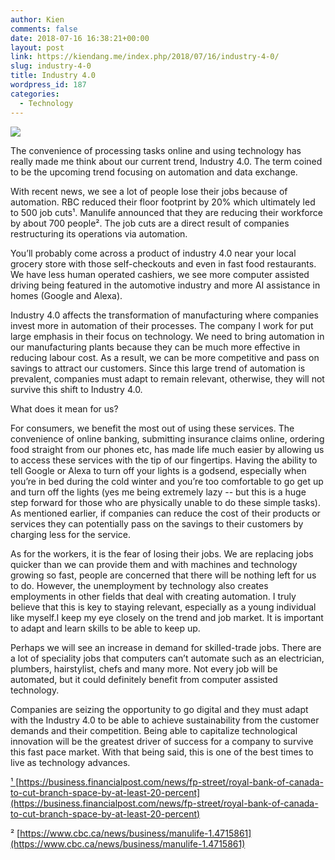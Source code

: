 ```yaml
---
author: Kien
comments: false
date: 2018-07-16 16:38:21+00:00
layout: post
link: https://kiendang.me/index.php/2018/07/16/industry-4-0/
slug: industry-4-0
title: Industry 4.0
wordpress_id: 187
categories:
  - Technology
---
```


![](https://images.unsplash.com/photo-1461749280684-dccba630e2f6?ixlib=rb-0.3.5&ixid=eyJhcHBfaWQiOjEyMDd9&s=e5a31d03ddee66863a599421f792e07b&auto=format&fit=crop&w=1050&q=80)

The convenience of processing tasks online and using technology has really made me think about our current trend, Industry 4.0. The term coined to be the upcoming trend focusing on automation and data exchange.

With recent news, we see a lot of people lose their jobs because of automation. RBC reduced their floor footprint by 20% which ultimately led to 500 job cuts¹. Manulife announced that they are reducing their workforce by about 700 people². The job cuts are a direct result of companies restructuring its operations via automation.

You’ll probably come across a product of industry 4.0 near your local grocery store with those self-checkouts and even in fast food restaurants. We have less human operated cashiers, we see more computer assisted driving being featured in the automotive industry and more AI assistance in homes (Google and Alexa).

Industry 4.0 affects the transformation of manufacturing where companies invest more in automation of their processes. The company I work for put large emphasis in their focus on technology. We need to bring automation in our manufacturing plants because they can be much more effective in reducing labour cost. As a result, we can be more competitive and pass on savings to attract our customers. Since this large trend of automation is prevalent, companies must adapt to remain relevant, otherwise, they will not survive this shift to Industry 4.0.

What does it mean for us?

For consumers, we benefit the most out of using these services. The convenience of online banking, submitting insurance claims online, ordering food straight from our phones etc, has made life much easier by allowing us to access these services with the tip of our fingertips. Having the ability to tell Google or Alexa to turn off your lights is a godsend, especially when you’re in bed during the cold winter and you’re too comfortable to go get up and turn off the lights (yes me being extremely lazy -- but this is a huge step forward for those who are physically unable to do these simple tasks). As mentioned earlier, if companies can reduce the cost of their products or services they can potentially pass on the savings to their customers by charging less for the service.

As for the workers, it is the fear of losing their jobs. We are replacing jobs quicker than we can provide them and with machines and technology growing so fast, people are concerned that there will be nothing left for us to do. However, the unemployment by technology also creates employments in other fields that deal with creating automation. I truly believe that this is key to staying relevant, especially as a young individual like myself.I keep my eye closely on the trend and job market. It is important to adapt and learn skills to be able to keep up.

Perhaps we will see an increase in demand for skilled-trade jobs. There are a lot of speciality jobs that computers can’t automate such as an electrician, plumbers, hairstylist, chefs and many more. Not every job will be automated, but it could definitely benefit from computer assisted technology.

Companies are seizing the opportunity to go digital and they must adapt with the Industry 4.0 to be able to achieve sustainability from the customer demands and their competition. Being able to capitalize technological innovation will be the greatest driver of success for a company to survive this fast pace market. With that being said, this is one of the best times to live as technology advances.

[¹ ](https://business.financialpost.com/news/fp-street/royal-bank-of-canada-to-cut-branch-space-by-at-least-20-percent)[https://business.financialpost.com/news/fp-street/royal-bank-of-canada-to-cut-branch-space-by-at-least-20-percent](https://business.financialpost.com/news/fp-street/royal-bank-of-canada-to-cut-branch-space-by-at-least-20-percent)

² [https://www.cbc.ca/news/business/manulife-1.4715861](https://www.cbc.ca/news/business/manulife-1.4715861)
